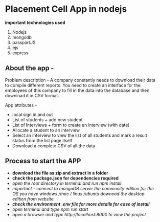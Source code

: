 # Placement Cell App in nodejs

**important technologies used**

1. Nodejs
2. mongodb
3. passportJS
4. ejs
5. express

## About the app -

Problem description -
A company constantly needs to download their data to compile different reports. You need to create an
interface for the employees of this company to fill in the data into the database and then download it in CSV
format.

App attributes -

- local sign in and out
- List of students + add new student
- List of Interviews + form to create an interview (with date)
- Allocate a student to an interview
- Select an interview to view the list of all students and mark a result status from the list
  page itself
- Download a complete CSV of all the data

## Process to start the APP

- **download the file as zip and extract in a folder**
- **check the package.json for dependencies required**
- _open the root directory in terminal and run npm install_
- _important - connect to mongoDB server the community edition for the OS you have windows /mac / linux /ubuntu downoad the desktop edition from website_
- _**check the environment .env file for more details for ease of install**_
- _open terminal and type npm run start_
- _open a browser and type http://localhost:8000 to view the project_
